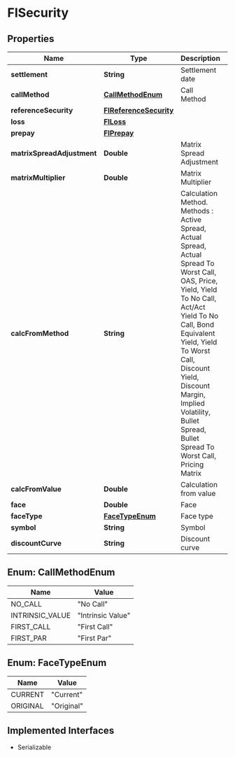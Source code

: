 

# FISecurity


## Properties

Name | Type | Description | Notes
------------ | ------------- | ------------- | -------------
**settlement** | **String** | Settlement date |  [optional]
**callMethod** | [**CallMethodEnum**](#CallMethodEnum) | Call Method |  [optional]
**referenceSecurity** | [**FIReferenceSecurity**](FIReferenceSecurity.md) |  |  [optional]
**loss** | [**FILoss**](FILoss.md) |  |  [optional]
**prepay** | [**FIPrepay**](FIPrepay.md) |  |  [optional]
**matrixSpreadAdjustment** | **Double** | Matrix Spread Adjustment |  [optional]
**matrixMultiplier** | **Double** | Matrix Multiplier |  [optional]
**calcFromMethod** | **String** | Calculation Method.  Methods : Active Spread, Actual Spread, Actual Spread To Worst Call, OAS, Price, Yield, Yield To No Call, Act/Act Yield To No Call, Bond Equivalent Yield,  Yield To Worst Call, Discount Yield, Discount Margin, Implied Volatility, Bullet Spread, Bullet Spread To Worst Call, Pricing Matrix |  [optional]
**calcFromValue** | **Double** | Calculation from value | 
**face** | **Double** | Face |  [optional]
**faceType** | [**FaceTypeEnum**](#FaceTypeEnum) | Face type |  [optional]
**symbol** | **String** | Symbol | 
**discountCurve** | **String** | Discount curve |  [optional]



## Enum: CallMethodEnum

Name | Value
---- | -----
NO_CALL | &quot;No Call&quot;
INTRINSIC_VALUE | &quot;Intrinsic Value&quot;
FIRST_CALL | &quot;First Call&quot;
FIRST_PAR | &quot;First Par&quot;



## Enum: FaceTypeEnum

Name | Value
---- | -----
CURRENT | &quot;Current&quot;
ORIGINAL | &quot;Original&quot;


## Implemented Interfaces

* Serializable


